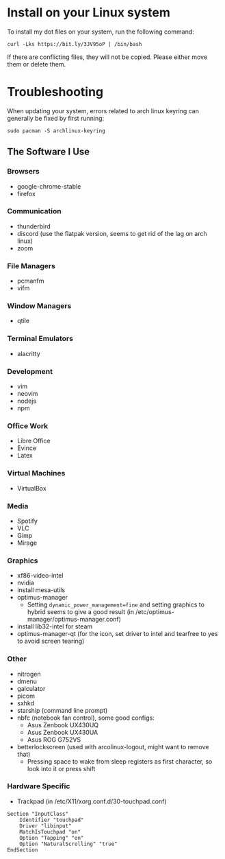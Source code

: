 # Install on your Linux system
To install my dot files on your system, run the following command:

```
curl -Lks https://bit.ly/3JV95oP | /bin/bash
```
If there are conflicting files, they will not be copied. Please either move them or delete them.

# Troubleshooting
When updating your system, errors related to arch linux keyring can generally be fixed by first running:
```
sudo pacman -S archlinux-keyring
```

## The Software I Use
### Browsers
* google-chrome-stable
* firefox
### Communication
* thunderbird
* discord (use the flatpak version, seems to get rid of the lag on arch linux)
* zoom
### File Managers
* pcmanfm
* vifm
### Window Managers
* qtile
### Terminal Emulators
* alacritty
### Development
* vim
* neovim
* nodejs
* npm
### Office Work
* Libre Office
* Evince
* Latex
### Virtual Machines
* VirtualBox
### Media
* Spotify
* VLC
* Gimp
* Mirage
### Graphics
* xf86-video-intel
* nvidia
* install mesa-utils
* optimus-manager
    * Setting ```dynamic_power_management=fine``` and setting graphics to hybrid seems to give a good result (in /etc/optimus-manager/optimus-manager.conf) 
* install lib32-intel for steam
* optimus-manager-qt (for the icon, set driver to intel and tearfree to yes to avoid screen tearing)
### Other
* nitrogen
* dmenu
* galculator
* picom
* sxhkd
* starship (command line prompt)
* nbfc (notebook fan control), some good configs:
    * Asus Zenbook UX430UQ
    * Asus Zenbook UX430UA
    * Asus ROG G752VS
* betterlockscreen (used with arcolinux-logout, might want to remove that)
    * Pressing space to wake from sleep registers as first character, so look into it or press shift
### Hardware Specific
* Trackpad (in /etc/X11/xorg.conf.d/30-touchpad.conf)
```
Section "InputClass"
    Identifier "touchpad"
    Driver "libinput"
    MatchIsTouchpad "on"
    Option "Tapping" "on"
    Option "NaturalScrolling" "true"
EndSection
```


